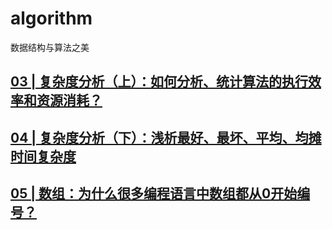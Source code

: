 # algorithm
数据结构与算法之美

## [03 | 复杂度分析（上）：如何分析、统计算法的执行效率和资源消耗？](03/3.md)
## [04 | 复杂度分析（下）：浅析最好、最坏、平均、均摊时间复杂度](04/4.md)
## [05 | 数组：为什么很多编程语言中数组都从0开始编号？](05/5.md)